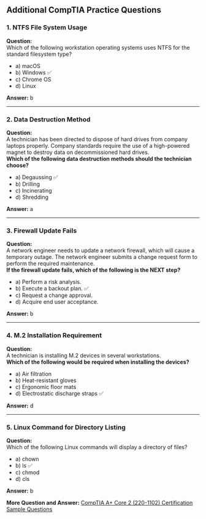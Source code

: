 ## Additional CompTIA Practice Questions

### 1. NTFS File System Usage
**Question:**  
Which of the following workstation operating systems uses NTFS for the standard filesystem type?  
- a) macOS  
- b) Windows ✅  
- c) Chrome OS  
- d) Linux  

**Answer:** b

---

### 2. Data Destruction Method
**Question:**  
A technician has been directed to dispose of hard drives from company laptops properly. Company standards require the use of a high-powered magnet to destroy data on decommissioned hard drives.  
**Which of the following data destruction methods should the technician choose?**  
- a) Degaussing ✅  
- b) Drilling  
- c) Incinerating  
- d) Shredding  

**Answer:** a

---

### 3. Firewall Update Fails
**Question:**  
A network engineer needs to update a network firewall, which will cause a temporary outage. The network engineer submits a change request form to perform the required maintenance.  
**If the firewall update fails, which of the following is the NEXT step?**  
- a) Perform a risk analysis.  
- b) Execute a backout plan. ✅  
- c) Request a change approval.  
- d) Acquire end user acceptance.  

**Answer:** b

---

### 4. M.2 Installation Requirement
**Question:**  
A technician is installing M.2 devices in several workstations.  
**Which of the following would be required when installing the devices?**  
- a) Air filtration  
- b) Heat-resistant gloves  
- c) Ergonomic floor mats  
- d) Electrostatic discharge straps ✅  

**Answer:** d

---

### 5. Linux Command for Directory Listing
**Question:**  
Which of the following Linux commands will display a directory of files?  
- a) chown  
- b) ls ✅  
- c) chmod  
- d) cls  

**Answer:** b

**More Question and Answer:** [CompTIA A+ Core 2 (220-1102) Certification Sample Questions](https://www.edusum.com/comptia/comptia-core-2-220-1102-certification-sample-questions)
